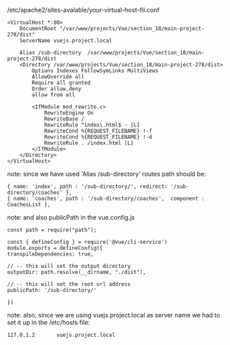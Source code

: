 /etc/apache2/sites-avalable/your-virtual-host-fil.conf

    <VirtualHost *:80>
        DocumentRoot "/var/www/projects/Vue/section_18/main-project-278/dist"
        ServerName vuejs.project.local

        Alias /sub-directory  /var/www/projects/Vue/section_18/main-project-278/dist
        <Directory /var/www/projects/Vue/section_18/main-project-278/dist>
            Options Indexes FollowSymLinks MultiViews
            AllowOverride all
            Require all granted
            Order allow,deny
            allow from all

            <IfModule mod_rewrite.c>
                RewriteEngine On
                RewriteBase /
                RewriteRule ^index\.html$ - [L]
                RewriteCond %{REQUEST_FILENAME} !-f
                RewriteCond %{REQUEST_FILENAME} !-d
                RewriteRule . /index.html [L]
            </IfModule>
        </Directory>
    </VirtualHost>


note: since we have used 'Alias /sub-directory' routes path should be:

    { name: 'index', path : '/sub-directory/', redirect: '/sub-directory/coaches' },        
    { name: 'coaches', path : '/sub-directory/coaches',  component : CoachesList },


note: and also publicPath in the vue.config.js

    const path = require("path");    

    const { defineConfig } = require('@vue/cli-service')
    module.exports = defineConfig({
    transpileDependencies: true,

    // -- this will set the output directory
    outputDir: path.resolve(__dirname, "./dist"),

    // -- this will set the root url address
    publicPath: '/sub-directory/'  
    
    })

note: also,  since we are using vuejs.project.local as server name 
we had to set it up in the /etc/hosts file:

    127.0.1.2       vuejs.project.local


